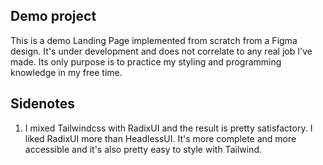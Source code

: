 ## Demo project
This is a demo Landing Page implemented from scratch from a Figma design. It's under development and does not correlate to any real job I've made. Its only purpose is to practice my styling and programming knowledge in my free time.

## Sidenotes
1. I mixed Tailwindcss with RadixUI and the result is pretty satisfactory. I liked RadixUI more than HeadlessUI. It's more complete and more accessible and it's also pretty easy to style with Tailwind.
